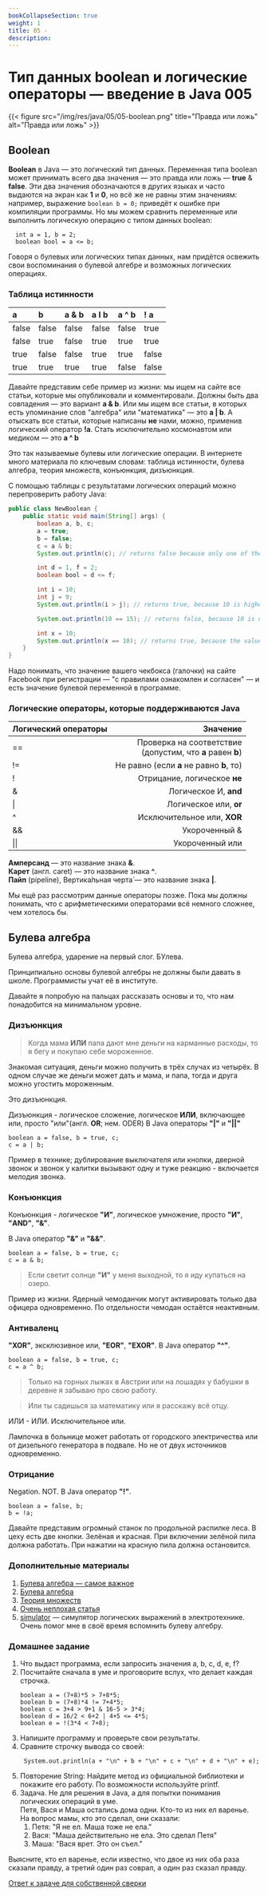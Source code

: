 ```yaml
---
bookCollapseSection: true
weight: 1
title: 05 -
description: 
---
```


# Тип данных boolean и логические операторы — введение в Java 005

{{< figure src="/img/res/java/05/05-boolean.png" title="Правда или ложь" alt="Правда или ложь" >}}

## Boolean

**Boolean** в Java — это логический тип данных. Переменная типа boolean может принимать всего два значения — это правда или ложь — **true** & **false**. Эти два значения обозначаются в других языках и часто выдаются на экран как **1** и **0**, но всё же не равны этим значениям: например, выражение
`boolean b = 0;` приведёт к ошибке при компиляции программы.
Но мы можем сравнить переменные или выполнить логическую операцию с типом данных boolean:

```code
  int a = 1, b = 2;
  boolean bool = a <= b;
```

Говоря о булевых или логических типах данных, нам придётся освежить свои воспоминания о булевой алгебре и возможных логических операциях.

### Таблица истинности

|a |b |a & b |a I b |a ^ b |! a |
|:----|:----|:----|:----|:----|:----|
|false |false |false | false |false |true |
|false |true |false | true |true |true |
|true |false |false | true|true |false |
|true |true |true | true |false |false |

Давайте представим себе пример из жизни: мы ищем на сайте все статьи, которые мы опубликовали и комментировали. Должны быть два совпадения — это вариант **a & b**. Или мы ищем все статьи, в которых есть упоминание слов "алгебра" или "математика" — это **a &#124; b**. А отыскать все статьи, которые написаны **не** нами, можно, применив логический оператор **!a**. Стать исключительно космонавтом или медиком — это **a ^ b**

Это так называемые булевы или логические операции. В интернете много материала по ключевым словам: таблица истинности, булева алгебра, теория множеств, конъюнкция, дизъюнкция.

С помощью таблицы с результатами логических операций можно перепроверить работу Java:

```Java
public class NewBoolean {
    public static void main(String[] args) {
        boolean a, b, c;
        a = true;
        b = false;
        c = a & b;
        System.out.println(c); // returns false because only one of the two required values​is true

        int d = 1, f = 2;
        boolean bool = d <= f;

        int i = 10;
        int j = 9;
        System.out.println(i > j); // returns true, because 10 is higher than 9

        System.out.println(10 == 15); // returns false, because 10 is not equal to 15

        int x = 10;
        System.out.println(x == 10); // returns true, because the value of x is equal to 10
    }
}
```

Надо понимать, что значение вашего чекбокса (галочки) на сайте Facebook при регистрации — "с правилами ознакомлен и согласен" — и есть значение булевой переменной в программе.

### Логические операторы, которые поддерживаются Java

|Логический операторы | Значение|
|:----|----:|
|==| Проверка на соответствие <br> (допустим, что **a** равен **b**)|
|!=| Не равно (если **a** не равно **b**, то)|
|!| Отрицание, логическое **не**|
|&| Логическое И, **and**|
|&#124;| Логическое или, **or**|
|^| Исключительное или, **XOR**|
|&&| Укороченный &|
|&#124;&#124;|  Укороченный или|

**Амперсанд** — это название знака **&**.  
**Карет** (англ. caret) — это название знака **^**.  
**Пайп** (pipeline), Вертика́льная черта́ — это название знака **&#124;**.  

Мы ещё раз рассмотрим данные операторы позже. Пока мы должны  понимать, что с арифметическими операторами всё немного сложнее, чем хотелось бы.

## Булева алгебра
   
Булева алгебра, ударение на первый слог. БУлева.

Принципиально основы булевой алгебры не должны были давать в школе. Программисты учат её в институте.

Давайте я попробую на пальцах рассказать основы и то, что нам понадобится на минимальном уровне.

### Дизъюнкция

> Когда мама **ИЛИ** папа дают мне деньги на карманные расходы, то я бегу и покупаю себе мороженное.

Знакомая ситуация, деньги можно получить в трёх случах из четырёх. В одном случае же деньги может дать и мама, и папа, тогда и друга можно угостить мороженным.

Это дизъюнкция.

Дизъюнкция - логическое сложение, логическое **ИЛИ**, включающее или, просто "или"(англ. **OR**; нем. ODER)
В Java операторы **"&#124;"** и **"&#124;&#124;"**

```code
boolean a = false, b = true, c;
c = a | b;
```

Пример в технике; дублирование выключателя или кнопки, дверной звонок и звонок у калитки вызывают одну и туже реакцию - включается мелодия звонка.

### Конъюнкция

Конъюнкция - логическое **"И"**, логическое умножение, просто **"И"**, **"AND"**, **"&"**.

В Java оператор **"&"** и **"&&"**.

```code
boolean a = false, b = true, c;
c = a & b;
```

> Если светит солнце **"И"** у меня выходной, то я иду купаться на озеро.

Пример из жизни. Ядерный чемоданчик могут активировать только два офицера одновременно. По отдельности чемодан остаётся неактивным.

### Антиваленц

**"XOR"**, эксклюзивное или, **"EOR"**, **"EXOR"**. В Java оператор **"^"**.

```code
boolean a = false, b = true, c;
c = a ^ b;
```

>Только на горных лыжах в Австрии или на лошадях у бабушки в деревне я забываю про свою работу.

>Или ты садишься за математику или я расскажу всё отцу.

ИЛИ - ИЛИ. Исключительное или.

Лампочка в больнице может работать от городского электричества или от дизельного генератора в подвале. Но не от двух источников одновременно.

### Отрицание

Negation. NOT. В Java оператор **"!"**.

```code
boolean a = false, b;
b = !a;
```

Давайте представим огромный станок по продольной распилке леса. В цеху есть две кнопки. Зелёная и красная. При включении зелёной пила должна работать. При нажатии на красную пила должна остановится.
   
### Дополнительные материалы

1. [Булева алгебра — самое важное](../../02-Tools/02-BooleanAlgebra.md)
2. [Булева алгебра](https://ru.wikipedia.org/wiki/%D0%91%D1%83%D0%BB%D0%B5%D0%B2%D0%B0_%D0%B0%D0%BB%D0%B3%D0%B5%D0%B1%D1%80%D0%B0)
3. [Теория множеств](https://ru.wikipedia.org/wiki/%D0%A2%D0%B5%D0%BE%D1%80%D0%B8%D1%8F_%D0%BC%D0%BD%D0%BE%D0%B6%D0%B5%D1%81%D1%82%D0%B2)
4. [Очень неплохая статья](http://electrik.info/main/fakty/229-buleva-algebra-chast-1-nemnogo-istorii.html)
5. [simulator](https://simulator.io/) — симулятор логических выражений в электротехнике. Очень помог мне в своё время вспомнить булеву алгебру.

### Домашнее задание

1. Что выдаст программа, если запросить значения a, b, c, d, e, f?
2. Посчитайте сначала в уме и проговорите вслух, что делает каждая строчка.
    ```code
    boolean a = (7+8)*5 > 7+8*5;
    boolean b = (7+8)*4 != 7+4*5;
    boolean c = 3+4 > 9+1 & 16-5 > 3*4;
    boolean d = 16/2 < 6+2 | 4+5 <= 4*5;
    boolean e = !(3*4 < 7+8);
    ```
3. Напишите программу и проверьте свои результаты.  
4. Сравните строчку вывода со своей:
    ```code
     System.out.println(a + "\n" + b + "\n" + c + "\n" + d + "\n" + e);
    ```
5. Повторение String: Найдите метод из официальной библиотеки и покажите его работу. По возможности используйте printf.
6. Задача. Не для решения в Java, а для попытки понимания логических операций в уме.  
Петя, Вася и Маша остались дома одни. Кто-то из них ел варенье. На вопрос мамы, кто это сделал, они сказали:
    1. Петя: "Я не ел. Маша тоже не ела."
    2. Вася: "Маша действительно не ела. Это сделал Петя"
    3. Маша: "Вася врет. Это он съел."  
    
Выясните, кто ел варенье, если известно, что двое из них оба раза сказали правду, а третий один раз соврал, а один раз сказал правду.

[Ответ к задаче для собственной сверки](https://www.examen.ru/add/manual/school-subjects/mathematics-and-computer-science/computer-science/reshenie-zadach-po-informatike,-osnovyi-programirovaniya/logicheskie-zadachi-buleva-algebra/tekstovyie-logicheskie-zadachi/)
